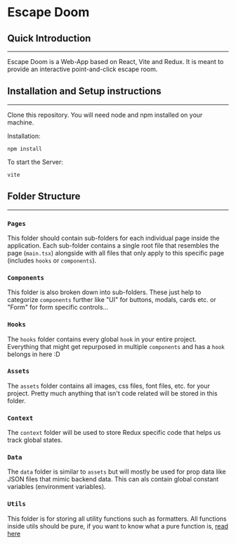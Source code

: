 # Escape Doom

## Quick Introduction

---
Escape Doom is a Web-App based on React, Vite and Redux.
It is meant to provide an interactive point-and-click
escape room.

## Installation and Setup instructions

---

Clone this repository. You will need node and npm installed on your machine.

Installation:

`npm install`

To start the Server:

`vite`

## Folder Structure

---

### `Pages`

This folder should contain sub-folders for each individual page inside the application. Each sub-folder contains a
single root file that resembles the page (`main.tsx`) alongside with all files that only apply to this specific page
(includes `hooks` or `components`).

### `Components`

This folder is also broken down into sub-folders. These just help to categorize `components` further like "UI" for
buttons,
modals, cards etc. or "Form" for form specific controls...

### `Hooks`

The `hooks` folder contains every global `hook` in your entire project. Everything that might get repurposed in multiple
`components` and has a `hook` belongs in here :D

### `Assets`

The `assets` folder contains all images, css files, font files, etc. for your project. Pretty much anything that isn't
code related will be stored in this folder.

### `Context`

The `context` folder will be used to store Redux specific code that helps us track global states.

### `Data`

The `data` folder is similar to `assets` but will mostly be used for prop data like JSON files that mimic backend data.
This can als contain global constant variables (environment variables).

### `Utils`

This folder is for storing all utility functions such as formatters. All functions inside utils should be pure, if you
want to know what a pure function is, [read here](https://blog.webdevsimplified.com/2020-09/pure-functions)

